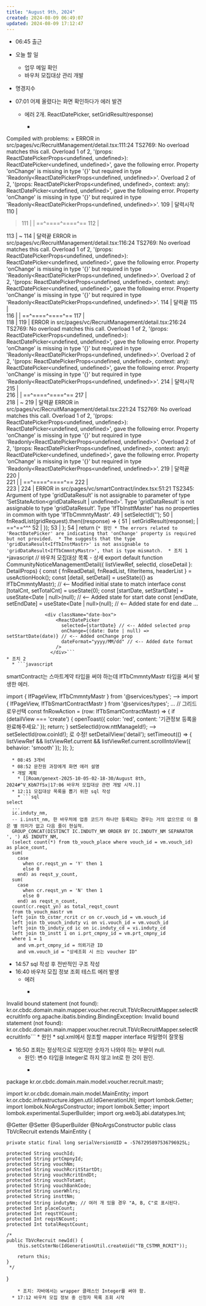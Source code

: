 ```yaml
---
title: "August 9th, 2024"
created: 2024-08-09 06:49:07
updated: 2024-08-09 17:12:47
---
```

  * 06:45 출근
  * 오늘 할 일
    * 업무 메일 확인
    * 바우처 모집대상 관리 개발

  * 명경지수
  * 07:01 어제 올렸다는 화면 확인하다가 에러 발견
    * 에러 2개. ReactDatePicker, setGridResult(response)
      * ```plain text
Compiled with problems:
×
ERROR in src/pages/vc/RecruitManagement/detail.tsx:111:24
TS2769: No overload matches this call.
  Overload 1 of 2, '(props: ReactDatePickerProps<undefined, undefined>): ReactDatePicker<undefined, undefined>', gave the following error.
    Property 'onChange' is missing in type '{}' but required in type 'Readonly<ReactDatePickerProps<undefined, undefined>>'.
  Overload 2 of 2, '(props: ReactDatePickerProps<undefined, undefined>, context: any): ReactDatePicker<undefined, undefined>', gave the following error.
    Property 'onChange' is missing in type '{}' but required in type 'Readonly<ReactDatePickerProps<undefined, undefined>>'.
    109 |                     <label className="hide">달력시작</label>
    110 |                     <div className="date-box">
  > 111 |                       <ReactDatePicker />
        |                        ==^====^====^==
    112 |                     </div>
    113 |                     <span> ~ </span>
    114 |                     <label className="hide">달력끝</label>
ERROR in src/pages/vc/RecruitManagement/detail.tsx:116:24
TS2769: No overload matches this call.
  Overload 1 of 2, '(props: ReactDatePickerProps<undefined, undefined>): ReactDatePicker<undefined, undefined>', gave the following error.
    Property 'onChange' is missing in type '{}' but required in type 'Readonly<ReactDatePickerProps<undefined, undefined>>'.
  Overload 2 of 2, '(props: ReactDatePickerProps<undefined, undefined>, context: any): ReactDatePicker<undefined, undefined>', gave the following error.
    Property 'onChange' is missing in type '{}' but required in type 'Readonly<ReactDatePickerProps<undefined, undefined>>'.
    114 |                     <label className="hide">달력끝</label>
    115 |                     <div className="date-box">
  > 116 |                       <ReactDatePicker />
        |                        ==^====^====^==
    117 |                     </div>
    118 |                   </div>
    119 |                 </li>
ERROR in src/pages/vc/RecruitManagement/detail.tsx:216:24
TS2769: No overload matches this call.
  Overload 1 of 2, '(props: ReactDatePickerProps<undefined, undefined>): ReactDatePicker<undefined, undefined>', gave the following error.
    Property 'onChange' is missing in type '{}' but required in type 'Readonly<ReactDatePickerProps<undefined, undefined>>'.
  Overload 2 of 2, '(props: ReactDatePickerProps<undefined, undefined>, context: any): ReactDatePicker<undefined, undefined>', gave the following error.
    Property 'onChange' is missing in type '{}' but required in type 'Readonly<ReactDatePickerProps<undefined, undefined>>'.
    214 |                     <label className="hide">달력시작</label>
    215 |                     <div className="date-box">
  > 216 |                       <ReactDatePicker />
        |                        ==^====^====^==
    217 |                     </div>
    218 |                     <span> ~ </span>
    219 |                     <label className="hide">달력끝</label>
ERROR in src/pages/vc/RecruitManagement/detail.tsx:221:24
TS2769: No overload matches this call.
  Overload 1 of 2, '(props: ReactDatePickerProps<undefined, undefined>): ReactDatePicker<undefined, undefined>', gave the following error.
    Property 'onChange' is missing in type '{}' but required in type 'Readonly<ReactDatePickerProps<undefined, undefined>>'.
  Overload 2 of 2, '(props: ReactDatePickerProps<undefined, undefined>, context: any): ReactDatePicker<undefined, undefined>', gave the following error.
    Property 'onChange' is missing in type '{}' but required in type 'Readonly<ReactDatePickerProps<undefined, undefined>>'.
    219 |                     <label className="hide">달력끝</label>
    220 |                     <div className="date-box">
  > 221 |                       <ReactDatePicker />
        |                        ==^====^====^==
    222 |                     </div>
    223 |                   </div>
    224 |                 </li>
ERROR in src/pages/vc/smartContract/index.tsx:51:21
TS2345: Argument of type 'gridDataResult<IfTbInsttMaster>' is not assignable to parameter of type 'SetStateAction<gridDataResult<IfTbCmmntyMastr> | undefined>'.
  Type 'gridDataResult<IfTbInsttMaster>' is not assignable to type 'gridDataResult<IfTbCmmntyMastr>'.
    Type 'IfTbInsttMaster' has no properties in common with type 'IfTbCmmntyMastr'.
    49 |     setSelectId('');
    50 |     fnReadList(gridRequest).then((response) => {
  > 51 |       setGridResult(response);
       |                     ==^==^^^
    52 |     });
    53 |   };
    54 |   return (```
    * 원인
      * The errors related to 'ReactDatePicker' are indicating that 'onChange' property is required but not provided. 
      * The suggests that the type 'gridDataResult<IfTbInstMastr>' is not assignable to 'gridDataResult<IfTbCmmntyMastr>', that is type mismatch. 
    * 조치 1
      * ```javascript
// 바우처 모집대상 목록 - 상세
export default function CommunityNoticeManagementDetail({ listViewRef, selectId, closeDetail }: DetailProps) {
  const { fnReadDetail, fnReadList, filterItems, headerList } = useActionHook();
  const [detail, setDetail] = useState<IfTbCmmntyMastr>({} as IfTbCmmntyMastr); // <-- Modified initial state to match interface
  const [totalCnt, setTotalCnt] = useState(0);
  const [startDate, setStartDate] = useState<Date | null>(null); // <-- Added state for start date
  const [endDate, setEndDate] = useState<Date | null>(null); // <-- Added state for end date
...
  
                  <div className="date-box">
                      <ReactDatePicker
                        selected={startDate} // <-- Added selected prop
                        onChange={(date: Date | null) => setStartDate(date)} // <-- Added onChange prop
                        dateFormat="yyyy/MM/dd" // <-- Added date format
                      />
                    </div>```
    * 조치 2
      * ```javascript
smartContract는 스마트계약 타입을 써야 하는데 IfTbCmmntyMastr 타입을 써서 발생한 에러.

import { IfPageView, IfTbCmmntyMastr } from '@services/types';
--> import { IfPageView, IfTbSmartContractMastr } from '@services/types';
...
// 그리드로우선택
  const fnRowAction = (row: IfTbSmartContractMastr) => {
    if (detailView === 'create') {
      openToast({ color: 'red', content: '기관정보 등록을 완료해주세요.' });
      return;
    }
    setSelectId(row.nttManageId!); --> setSelectId(row.coinId!); 로 수정!
    setDetailView('detail');
    setTimeout(() => {
      listViewRef && listViewRef.current && listViewRef.current.scrollIntoView({ behavior: 'smooth' });
    });
  };

```
  * 08:45 3개비
  * 08:52 문찬원 과장에게 화면 에러 설명
  * 개발 계획
    * [[Roam/genext-2025-10-05-02-18-30/August 8th, 2024#^V_KbN7f5x|17:06 바우처 모집대상 관련 개발 시작.]]
  * 12:11 모집대상 목록을 뽑기 위한 sql 작성
    * ```sql
select 
  ...
  ic.induty_nm,
  -- i.instt_nm, 한 바우처에 업종 코드가 하나만 등록되는 경우는 거의 없으므로 이 줄은 별 의미가 없고 다음 줄이 현실적.
  GROUP_CONCAT(DISTINCT IC.INDUTY_NM ORDER BY IC.INDUTY_NM SEPARATOR ', ') AS INDUTY_NM,
  (select count(*) from tb_vouch_place where vouch_id = vm.vouch_id) as place_count,
  sum(
    case 
      when cr.reqst_yn = 'Y' then 1
      else 0
    end) as reqst_y_count,
  sum(
    case
      when cr.reqst_yn = 'N' then 1
      else 0
    end) as reqst_n_count,
  count(cr.reqst_yn) as total_reqst_count
  from tb_vouch_mastr vm
  left join tb_cstmr_rcrit cr on cr.vouch_id = vm.vouch_id
  left join tb_vouch_induty vi on vi.vouch_id = vm.vouch_id
  left join tb_induty_cd ic on ic.induty_cd = vi.induty_cd
  left join tb_instt i on i.prt_cmpny_id = vm.prt_cmpny_id
  where 1 = 1
    and vm.prt_cmpny_id = 의뢰기관 ID
    and vm.vouch_id = "상세조회 시 쓰는 voucher ID"
  ```
  * 14:57 sql 작성 후 전반적인 구조 작성
  * 16:40 바우처 모집 정보 조회 테스트 에러 발생
    * 에러
      * ```plain text
Invalid bound statement (not found): kr.or.cbdc.domain.main.mapper.voucher.recruit.TbVcRecruitMapper.selectRecruitInfo
org.apache.ibatis.binding.BindingException: Invalid bound statement (not found): kr.or.cbdc.domain.main.mapper.voucher.recruit.TbVcRecruitMapper.selectRecruitInfo```
    * 원인
      * sql.xml에서 참조할 mapper interface 파일명이 잘못됨
  * 16:50 조회는 정상적으로 되었지만 숫자가 나와야 하는 부분이 null.
    * 원인: 변수 타입을 Integer로 하지 않고 Int로 한 것이 원인.
      * ```java
package kr.or.cbdc.domain.main.model.voucher.recruit.mastr;

import kr.or.cbdc.domain.main.model.MainEntity;
import kr.or.cbdc.infrastructure.idgen.util.IdGenerationUtil;
import lombok.Getter;
import lombok.NoArgsConstructor;
import lombok.Setter;
import lombok.experimental.SuperBuilder;
import org.web3j.abi.datatypes.Int;

@Getter
@Setter
@SuperBuilder
@NoArgsConstructor
public class TbVcRecruit extends MainEntity {

    private static final long serialVersionUID = -5767295897536796925L;

    protected String vouchId;
    protected String prtCmpnyId;
    protected String vouchNm;
    protected String vouchRcritStartDt;
    protected String vouchRcritEndDt;
    protected String vouchTotamt;
    protected String vouchBankCode;
    protected String userWhlrs;
    protected String insttNm;
    protected String indutyNm; // 여러 개 있을 경우 "A, B, C"로 표시된다.
    protected Int placeCount;
    protected Int reqstYCount;
    protected Int reqstNCount;
    protected Int totalReqstCount;

    /*
    public TbVcRecruit newId() {
        this.setCstmrNo(IdGenerationUtil.createUid("TB_CSTMR_RCRIT"));

        return this;
    }
     */

}
```
    * 조치: 자바에서는 wrapper 클래스인 Integer를 써야 함.
  * 17:12 바우처 모집 정보 중 신청자 목록 조회 시작
